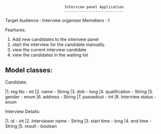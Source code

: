                                Interview panel Application
                               ---------------------------

Target Audience : Interview organizer
Memebers : 1

Feartures:

1. Add new candidates to the interivew panel
2. start the interview for the candidate manually.
3. view the current interview candidate
4. view the candidates in the waiting list

## Model classes:

Candidate:

|1. reg.No - int
|2. name   - String
|3. dob    - long
|4. qualification - String
|5. gender - enum
|6. address - String
|7. passedout - int
|8. Interview status - enum


Interview Details:

|1. id - int
|2. Interviewer name  - String
|3. start time   - long
|4. end time - String
|5. result - boolean